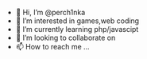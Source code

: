 - 👋 Hi, I’m @perch1nka
- 👀 I’m interested in games,web coding
- 🌱 I’m currently learning php/javascipt
- 💞️ I’m looking to collaborate on 
- 📫 How to reach me ...

<!---
perch1nka/perch1nka is a ✨ special ✨ repository because its `README.md` (this file) appears on your GitHub profile.
You can click the Preview link to take a look at your changes.
--->
